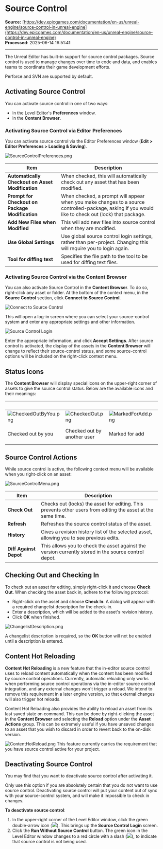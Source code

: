 # Source Control

**Source:** [https://dev.epicgames.com/documentation/en-us/unreal-engine/source-control-in-unreal-engine](https://dev.epicgames.com/documentation/en-us/unreal-engine/source-control-in-unreal-engine)  
**Processed:** 2025-06-14 16:51:41

---

The Unreal Editor has built-in support for source control packages. Source control is used to manage changes over time to code and data, and enables teams to coordinate their game development efforts.

Perforce and SVN are supported by default.

## Activating Source Control

You can activate source control in one of two ways:

-   In the Level Editor's **Preferences** window.
-   In the **Content Browser**.

### Activating Source Control via Editor Preferences

You can activate source control via the Editor Preferences window (**Edit > Editor Preferences > Loading & Saving**).

![SourceControlPreferences.png](https://d1iv7db44yhgxn.cloudfront.net/documentation/images/39c2a7fc-a673-4f4e-a13f-b7f95d90ca44/sourcecontrolpreferences.png)

| Item | Description |
| --- | --- |
| **Automatically Checkout on Asset Modification** | When checked, this will automatically check out any asset that has been modified. |
| **Prompt for Checkout on Package Modification** | When checked, a prompt will appear when you make changes to a source controlled-package, asking if you would like to check out (lock) that package. |
| **Add New Files when Modified** | This will add new files into source control when they are modified. |
| **Use Global Settings** | Use global source control login settings, rather than per-project. Changing this will require you to login again. |
| **Tool for diffing text** | Specifies the file path to the tool to be used for diffing text files. |

### Activating Source Control via the Content Browser

You can also activate Source Control in the **Content Browser**. To do so, right-click any asset or folder. At the bottom of the context menu, in the **Source Control** section, click **Connect to Source Control**.

![Connect to Source Control](https://d1iv7db44yhgxn.cloudfront.net/documentation/images/33efedc5-913f-47ac-9cf1-dadf6c2acb0a/cb_sourcecontrol.png)

This will open a log-in screen where you can select your source-control system and enter any appropriate settings and other information.

![Source Control Login](https://d1iv7db44yhgxn.cloudfront.net/documentation/images/726962f0-8ff8-47d4-b001-978443d2a7ff/cb_sourcecontrollogin.png)

Enter the appropriate information, and click **Accept Settings**. After source control is activated, the display of the assets in the **Content Browser** will change to reflect their source-control status, and some source-control options will be included on the right-click context menu.

## Status Icons

The **Content Browser** will display special icons on the upper-right corner of assets to give the source control status. Below are the available icons and their meanings:

|   |   |   |   |   |
| --- | --- | --- | --- | --- |
| ![CheckedOutByYou.png](https://d1iv7db44yhgxn.cloudfront.net/documentation/images/b9162b98-19f8-45fa-b325-84eaf84d1d71/checkedoutbyyou.png) | ![CheckedOut.png](https://d1iv7db44yhgxn.cloudfront.net/documentation/images/7cee5894-a385-492a-a847-d6ef6c77a188/checkedout.png) | ![MarkedForAdd.png](https://d1iv7db44yhgxn.cloudfront.net/documentation/images/6642602e-22f4-4ad9-b980-61709bd3d26d/markedforadd.png) | ![NotInTheDepot.png](https://d1iv7db44yhgxn.cloudfront.net/documentation/images/a695e96c-d5b2-4747-a182-435bdbe87ca2/notinthedepot.png) | ![NotHeadRevision.png](https://d1iv7db44yhgxn.cloudfront.net/documentation/images/14ba5f3e-aaad-4e56-b0b2-ace21fd25657/notheadrevision.png) |
| Checked out by you | Checked out by another user | Marked for add | Not in depot | Newer version of file exists in source control |

## Source Control Actions

While source control is active, the following context menu will be available when you right-click on an asset:

![SourceControlMenu.png](https://d1iv7db44yhgxn.cloudfront.net/documentation/images/04963f53-4f68-4dd2-b4a3-e5a4ac0bb51c/sourcecontrolmenu.png)

| Item | Description |
| --- | --- |
| **Check Out** | Checks out (locks) the asset for editing. This prevents other users from editing the asset at the same time. |
| **Refresh** | Refreshes the source control status of the asset. |
| **History** | Gives a revision history list of the selected asset, allowing you to see previous edits. |
| **Diff Against Depot** | This allows you to check the asset against the version currently stored in the source control depot. |

## Checking Out and Checking In

To check out an asset for editing, simply right-click it and choose **Check Out**. When checking the asset back in, adhere to the following protocol:

-   Right-click on the asset and choose **Check In**. A dialog will appear with a required changelist description for the check-in.
-   Enter a description, which will be added to the asset's revision history.
-   Click **OK** when finished.

![ChangelistDescription.png](https://d1iv7db44yhgxn.cloudfront.net/documentation/images/1bbdd703-ec4d-41eb-91f4-34c9e300e03e/changelistdescription.png)

A changelist description is required, so the **OK** button will not be enabled until a description is entered.

## Content Hot Reloading

**Content Hot Reloading** is a new feature that the in-editor source control uses to reload content automatically when the content has been modified by source control operations. Currently, automatic reloading only works when performing source control operations via the in-editor source control integration, and any external changes won't trigger a reload. We intend to remove this requirement in a later engine version, so that external changes will also trigger hot reloads.

Content Hot Reloading also provides the ability to reload an asset from its last saved state on command. This can be done by right-clicking the asset in the **Content Browser** and selecting the **Reload** option under the **Asset Actions** group. This can be extremely useful if you have unsaved changes to an asset that you wish to discard in order to revert back to the on-disk version.

![ContentHotReload.png](https://d1iv7db44yhgxn.cloudfront.net/documentation/images/1669afbd-924d-4a94-829d-0e6341676f03/contenthotreload.png) This feature currently carries the requirement that you have source control active for your project.

## Deactivating Source Control

You may find that you want to deactivate source control after activating it.

Only use this option if you are absolutely certain that you do not want to use source control. Deactivating source control will put your content out of sync with your source-control system, and will make it impossible to check in changes.

**To deactivate source control**:

1.  In the upper-right corner of the Level Editor window, click the green double-arrow icon (![](https://d1iv7db44yhgxn.cloudfront.net/documentation/images/b3c8eec0-1bcd-4228-b3fe-a618d803fe3b/icon_sourcecontrol.png)). This brings up the **Source Control Login** screen.
2.  Click the **Run Without Source Control** button. The green icon in the Level Editor window changes to a red circle with a slash (![](https://d1iv7db44yhgxn.cloudfront.net/documentation/images/b9200ce3-129b-43c0-b97a-f674806dd46f/icon_cb_sourcecontroloff.png)), to indicate that source control is not being used.